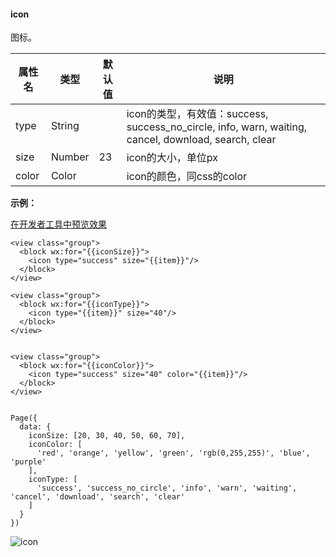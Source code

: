 <!-- https://developers.weixin.qq.com/miniprogram/dev/component/icon.html -->

#### icon

图标。

  属性名  |  类型     | 默认值 |  说明                                                                                           
----------|-----------|--------|-------------------------------------------------------------------------------------------------
  type    |  String   |        |icon的类型，有效值：success, success_no_circle, info, warn, waiting, cancel, download, search, clear
  size    |  Number   |  23    |  icon的大小，单位px                                                                             
  color   |  Color    |        |  icon的颜色，同css的color                                                                       

**示例：**

[在开发者工具中预览效果](wechatide://minicode/LK9tzcmM6QYj "在开发者工具中预览效果")

    <view class="group">
      <block wx:for="{{iconSize}}">
        <icon type="success" size="{{item}}"/>
      </block>
    </view>
    
    <view class="group">
      <block wx:for="{{iconType}}">
        <icon type="{{item}}" size="40"/>
      </block>
    </view>
    
    
    <view class="group">
      <block wx:for="{{iconColor}}">
        <icon type="success" size="40" color="{{item}}"/>
      </block>
    </view>
    

    Page({
      data: {
        iconSize: [20, 30, 40, 50, 60, 70],
        iconColor: [
          'red', 'orange', 'yellow', 'green', 'rgb(0,255,255)', 'blue', 'purple'
        ],
        iconType: [
          'success', 'success_no_circle', 'info', 'warn', 'waiting', 'cancel', 'download', 'search', 'clear'
        ]
      }
    })
    

![icon](https://developers.weixin.qq.com/miniprogram/dev/image/pic/icon.png)
